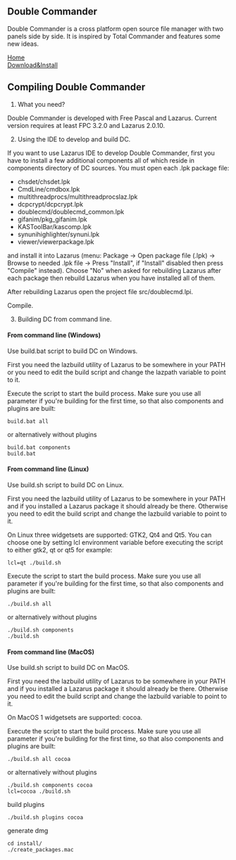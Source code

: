 ## Double Commander

Double Commander is a cross platform open source file manager with two panels
side by side. It is inspired by Total Commander and features some new ideas.

[Home](https://doublecmd.sourceforge.io/)  
[Download&Install](https://sourceforge.net/p/doublecmd/wiki/Download/)

## Compiling Double Commander

1) What you need?

Double Commander is developed with Free Pascal and Lazarus.
Current version requires at least FPC 3.2.0 and Lazarus 2.0.10.

2) Using the IDE to develop and build DC.

If you want to use Lazarus IDE to develop Double Commander, first you have to
install a few additional components all of which reside in components
directory of DC sources. You must open each .lpk package file:

- chsdet/chsdet.lpk
- CmdLine/cmdbox.lpk
- multithreadprocs/multithreadprocslaz.lpk
- dcpcrypt/dcpcrypt.lpk
- doublecmd/doublecmd_common.lpk
- gifanim/pkg_gifanim.lpk
- KASToolBar/kascomp.lpk
- synunihighlighter/synuni.lpk
- viewer/viewerpackage.lpk

and install it into Lazarus (menu: Package -> Open package file (.lpk) -> Browse
to needed .lpk file -> Press "Install", if "Install" disabled then press
"Compile" instead). Choose "No" when asked for rebuilding Lazarus after each
package then rebuild Lazarus when you have installed all of them.

After rebuilding Lazarus open the project file src/doublecmd.lpi.

Compile.

3) Building DC from command line.

#### From command line (Windows)

Use build.bat script to build DC on Windows.

First you need the lazbuild utility of Lazarus to be somewhere in your PATH or
you need to edit the build script and change the lazpath variable to point to
it.

Execute the script to start the build process. Make sure you use all parameter
if you're building for the first time, so that also components and plugins are
built:

```
build.bat all
```
or alternatively without plugins

```
build.bat components
build.bat
```

#### From command line (Linux)

Use build.sh script to build DC on Linux.

First you need the lazbuild utility of Lazarus to be somewhere in your PATH and
if you installed a Lazarus package it should already be there. Otherwise you
need to edit the build script and change the lazbuild variable to point to it.

On Linux three widgetsets are supported: GTK2, Qt4 and Qt5. You can choose one
by setting lcl environment variable before executing the script to either gtk2,
qt or qt5 for example:

```
lcl=qt ./build.sh
```

Execute the script to start the build process. Make sure you use all parameter
if you're building for the first time, so that also components and plugins are
built:

```
./build.sh all
```

or alternatively without plugins

```
./build.sh components
./build.sh
```

#### From command line (MacOS)

Use build.sh script to build DC on MacOS.

First you need the lazbuild utility of Lazarus to be somewhere in your PATH and
if you installed a Lazarus package it should already be there. Otherwise you
need to edit the build script and change the lazbuild variable to point to it.

On MacOS 1 widgetsets are supported: cocoa.

Execute the script to start the build process. Make sure you use all parameter
if you're building for the first time, so that also components and plugins are
built:

```
./build.sh all cocoa
```

or alternatively without plugins

```
./build.sh components cocoa
lcl=cocoa ./build.sh
```

build plugins

```
./build.sh plugins cocoa
```

generate dmg

```
cd install/
./create_packages.mac 
```
